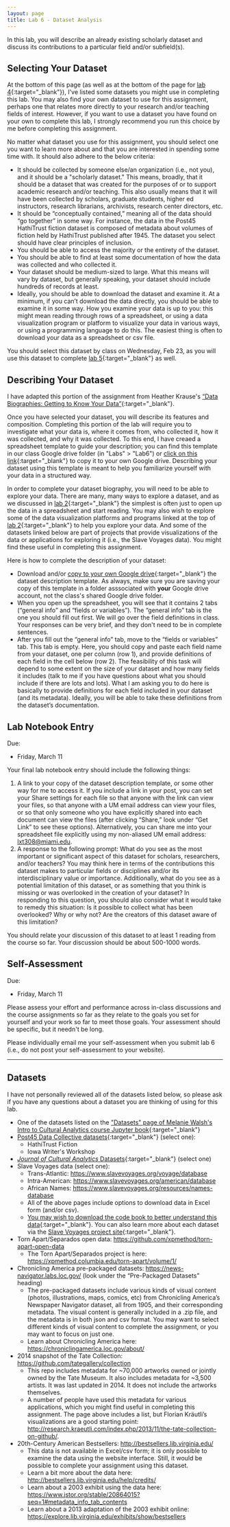 ```yaml
---
layout: page
title: Lab 6 - Dataset Analysis
---
```

In this lab, you will describe an already existing scholarly dataset and discuss its contributions to a particular field and/or subfield(s).

## Selecting Your Dataset
At the bottom of this page (as well as at the bottom of the page for [lab 4](https://lindsaythomas.net/eng612s22/labs/lab-4/){:target="_blank"}), I've listed some datasets you might use in completing this lab. You may also find your own dataset to use for this assignment, perhaps one that relates more directly to your research and/or teaching fields of interest. However, if you want to use a dataset you have found on your own to complete this lab, I strongly recommend you run this choice by me before completing this assignment.

No matter what dataset you use for this assignment, you should select one you want to learn more about and that you are interested in spending some time with. It should also adhere to the below criteria:

- It should be collected by someone else/an organization (i.e., not you), and it should be a "scholarly dataset." This means, broadly, that it should be a dataset that was created for the purposes of or to support academic research and/or teaching. This also usually means that it will have been collected by scholars, graduate students, higher ed instructors, research librarians, archivists, research center directors, etc.
- It should be “conceptually contained,” meaning all of the data should “go together” in some way. For instance, the data in the Post45 HathiTrust fiction dataset is composed of metadata about volumes of fiction held by HathiTrust published after 1945. The dataset you select should have clear principles of inclusion.
- You should be able to access the majority or the entirety of the dataset.
- You should be able to find at least some documentation of how the data was collected and who collected it.
- Your dataset should be medium-sized to large. What this means will vary by dataset, but generally speaking, your dataset should include hundreds of records at least.
- Ideally, you should be able to download the dataset and examine it. At a minimum, if you can’t download the data directly, you should be able to examine it in some way. How you examine your data is up to you: this might mean reading through rows of a spreadsheet, or using a data visualization program or platform to visualize your data in various ways, or using a programming language to do this. The easiest thing is often to download your data as a spreadsheet or csv file.

You should select this dataset by class on Wednesday, Feb 23, as you will use this dataset to complete [lab 5](https://lindsaythomas.net/eng612s22/labs/lab-5/){:target="_blank"} as well.

## Describing Your Dataset
I have adapted this portion of the assignment from Heather Krause's [“Data Biographies: Getting to Know Your Data”](https://gijn.org/2017/03/27/data-biographies-getting-to-know-your-data/){:target="_blank"}.

Once you have selected your dataset, you will describe its features and composition. Completing this portion of the lab will require you to investigate what your data is, where it comes from, who collected it, how it was collected, and why it was collected. To this end, I have creaed a spreadsheet template to guide your description; you can find this template in our class Google drive folder (in "Labs" > "Lab6") or [click on this link](https://docs.google.com/spreadsheets/d/1Op6eNKCwaRT_QMBLsyAKVZ7wx3qhmBuLaMhBl_5gPX8/copy){:target="_blank"} to copy it to your own Google drive. Describing your dataset using this template is meant to help you familiarize yourself with your data in a structured way.

In order to complete your dataset biography, you will need to be able to explore your data. There are many, many ways to explore a dataset, and as we discussed in [lab 2](https://lindsaythomas.net/eng612s22/labs/lab-2/){:target="_blank"} the simplest is often just to open up the data in a spreadsheet and start reading. You may also wish to explore some of the data visualization platforms and programs linked at the top of [lab 2](https://lindsaythomas.net/eng612s22/labs/lab-2/){:target="_blank"} to help you explore your data. And some of the datasets linked below are part of projects that provide visualizations of the data or applications for exploring it (i.e., the Slave Voyages data). You might find these useful in completing this assignment.

Here is how to complete the description of your dataset:

- Download and/or [copy to your own Google drive](https://docs.google.com/spreadsheets/d/1Op6eNKCwaRT_QMBLsyAKVZ7wx3qhmBuLaMhBl_5gPX8/copy){:target="_blank"} the dataset description template. As always, make sure you are saving your copy of this template in a folder asssociated with **your** Google drive account, not the class's shared Google drive folder.
- When you open up the spreadsheet, you will see that it contains 2 tabs (“general info” and “fields or variables”). The “general info” tab is the one you should fill out first. We will go over the field definitions in class. Your responses can be very brief, and they don't need to be in complete sentences.
- After you fill out the “general info” tab, move to the “fields or variables” tab. This tab is empty. Here, you should copy and paste each field name from your dataset, one per column (row 1), and provide definitions of each field in the cell below (row 2). The feasibility of this task will depend to some extent on the size of your dataset and how many fields it includes (talk to me if you have questions about what you should include if there are lots and lots). What I am asking you to do here is basically to provide definitions for each field included in your dataset (and its metadata). Ideally, you will be able to take these definitions from the dataset’s documentation.

## Lab Notebook Entry
Due:
- Friday, March 11

Your final lab notebook entry should include the following things:
1. A link to your copy of the dataset description template, or some other way for me to access it. If you include a link in your post, you can set your Share settings for each file so that anyone with the link can view your files, so that anyone with a UM email address can view your files, or so that only someone who you have explicitly shared into each document can view the files (after clicking “Share,” look under “Get Link” to see these options). Alternatively, you can share me into your spreadsheet file explicitly using my non-aliased UM email address: <lxt308@miami.edu>.
2. A response to the following prompt: What do you see as the most important or significant aspect of this dataset for scholars, researchers, and/or teachers? You may think here in terms of the contributions this dataset makes to particular fields or disciplines and/or its interdisciplinary value or importance. Additionally, what do you see as a potential limitation of this dataset, or as something that you think is missing or was overlooked in the creation of your dataset? In responding to this question, you should also consider what it would take to remedy this situation: Is it possible to collect what has been overlooked? Why or why not? Are the creators of this dataset aware of this limitation?

You should relate your discussion of this dataset to at least 1 reading from the course so far. Your discussion should be about 500-1000 words.

## Self-Assessment
Due:
- Friday, March 11

Please assess your effort and performance across in-class discussions and the course assignments so far as they relate to the goals you set for yourself and your work so far to meet those goals. Your assessment should be specific, but it needn't be long.

Please individually email me your self-assessment when you submit lab 6 (i.e., do not post your self-assessment to your website).

---
## Datasets
I have not personally reviewed all of the datasets listed below, so please ask if you have any questions about a dataset you are thinking of using for this lab.

* One of the datasets listed on the ["Datasets" page of Melanie Walsh's Intro to Cultural Analytics course Jupyter book](https://melaniewalsh.github.io/Intro-Cultural-Analytics/00-Datasets/00-Datasets.html){:target="_blank"}
* [Post45 Data Collective datasets](https://data.post45.org/our-data/){:target="_blank"} (select one):
    * HathiTrust Fiction
    * Iowa Writer's Workshop
* [*Journal of Cultural Analytics* Datasets](https://culturalanalytics.org/section/1579-data-sets){:target="_blank"} (select one)
* Slave Voyages data (select one):
    * Trans-Atlantic: <https://www.slavevoyages.org/voyage/database>
    * Intra-American: <https://www.slavevoyages.org/american/database>
    * African Names: <https://www.slavevoyages.org/resources/names-database>
    * All of the above pages include options to download data in Excel form (and/or csv).
    * [You may wish to download the code book to better understand this data](https://www.slavevoyages.org/documents/download/SPSS_Codebook_2019.pdf){:target="_blank"}. You can also learn more about each dataset via the [Slave Voyages project site](https://www.slavevoyages.org/){:target="_blank"}.
* Torn Apart/Separados open data: <https://github.com/xpmethod/torn-apart-open-data>
    * The Torn Apart/Separados project is here: <https://xpmethod.columbia.edu/torn-apart/volume/1/>
* Chronicling America pre-packaged datasets: <https://news-navigator.labs.loc.gov/> (look under the “Pre-Packaged Datasets” heading)
    * The pre-packaged datasets include various kinds of visual content (photos, illustrations, maps, comics, etc) from Chronicling America’s Newspaper Navigator dataset, all from 1905, and their corresponding metadata. The visual content is generally included in a .zip file, and the metadata is in both json and csv format. You may want to select different kinds of visual content to complete the assignment, or you may want to focus on just one.
    * Learn about Chronicling America here: <https://chroniclingamerica.loc.gov/about/>
* 2014 snapshot of the Tate Collection: <https://github.com/tategallery/collection>
    * This repo includes metadata for ~70,000 artworks owned or jointly owned by the Tate Museum. It also includes metadata for ~3,500 artists. It was last updated in 2014. It does not include the artworks themselves.
    * A number of people have used this metadata for various applications, which you might find useful in completing this assignment. The page above includes a list, but Florian Kräutli’s visualizations are a good starting point: <http://research.kraeutli.com/index.php/2013/11/the-tate-collection-on-github/>.
* 20th-Century American Bestsellers: <http://bestsellers.lib.virginia.edu/>
    * This data is not available in Excel/csv form; it is only possible to examine the data using the website interface. Still, it would be possible to complete your assignment using this dataset.
    * Learn a bit more about the data here: <http://bestsellers.lib.virginia.edu/help/credits/>
    * Learn about a 2003 exhibit using the data here: <https://www.jstor.org/stable/20864015?seq=1#metadata_info_tab_contents>
    * Learn about a 2013 adaptation of the 2003 exhibit online: <https://explore.lib.virginia.edu/exhibits/show/bestsellers>

